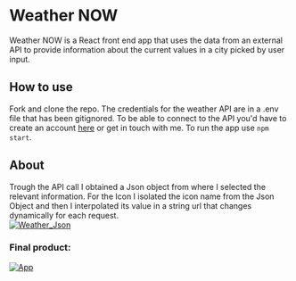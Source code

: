 # Weather NOW
Weather NOW is a React front end app that uses the data from an external API to provide information about the current values in a city picked by user input.

## How to use
Fork and clone the repo.
The credentials for the weather API are in a .env file that has been gitignored. To be able to connect to the API you'd have to create an account [here](https://openweathermap.org/api) or get in touch with me.
To run the app use `npm start`.

## About
Trough the API call I obtained a Json object from where I selected the relevant information. For the Icon I isolated the icon name from the Json Object and then I interpolated its value in a string url that changes dynamically for each request.<br>
 <a href="https://imgbb.com/"><img src="https://image.ibb.co/e0Pbfe/Weather_Json.png" alt="Weather_Json" border="0"></a><br />
 
 ### Final product:
 <a href="https://ibb.co/iAUj0e"><img src="https://preview.ibb.co/jLvP0e/App.png" alt="App" border="0"></a><br />

